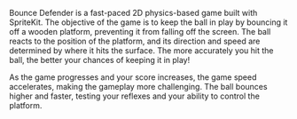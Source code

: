 Bounce Defender is a fast-paced 2D physics-based game built with SpriteKit. 
The objective of the game is to keep the ball in play by bouncing it off a wooden platform, preventing it from falling off the screen. 
The ball reacts to the position of the platform, and its direction and speed are determined by where it hits the surface.
The more accurately you hit the ball, the better your chances of keeping it in play!

As the game progresses and your score increases, the game speed accelerates, making the gameplay more challenging.
The ball bounces higher and faster, testing your reflexes and your ability to control the platform.
